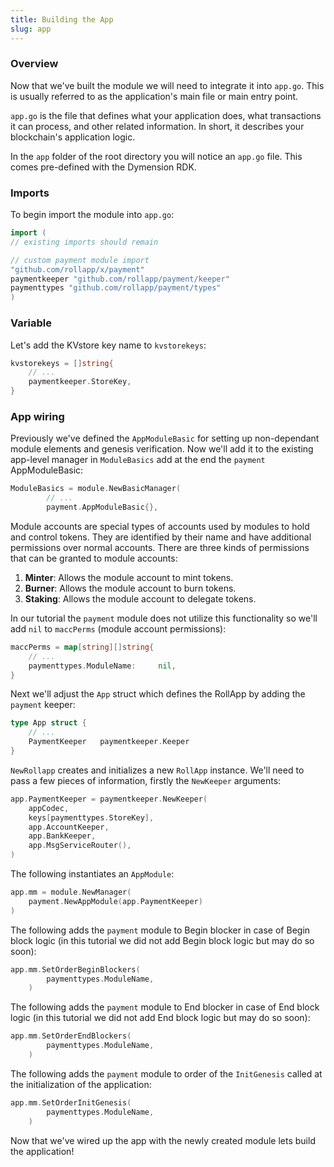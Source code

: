 ```yaml
---
title: Building the App
slug: app
---
```


### Overview

Now that we've built the module we will need to integrate it into `app.go`. This is usually referred to as the application's main file or main entry point.

`app.go` is the file that defines what your application does, what transactions it can process, and other related information. In short, it describes your blockchain's application logic.

In the `app` folder of the root directory you will notice an `app.go` file. This comes pre-defined with the Dymension RDK.

### Imports

To begin import the module into `app.go`:

```Go
import (
// existing imports should remain

// custom payment module import
"github.com/rollapp/x/payment"
paymentkeeper "github.com/rollapp/payment/keeper"
paymenttypes "github.com/rollapp/payment/types"
)
```

### Variable

Let's add the KVstore key name to `kvstorekeys`:

```Go
kvstorekeys = []string{
    // ...
    paymentkeeper.StoreKey,
}
```

### App wiring

Previously we've defined the `AppModuleBasic` for setting up non-dependant module elements and genesis verification. Now we'll add it to the existing app-level manager in `ModuleBasics` add at the end the `payment` AppModuleBasic:

```Go
ModuleBasics = module.NewBasicManager(
        // ...
        payment.AppModuleBasic{},
```

Module accounts are special types of accounts used by modules to hold and control tokens. They are identified by their name and have additional permissions over normal accounts. There are three kinds of permissions that can be granted to module accounts:

1. **Minter**: Allows the module account to mint tokens.
2. **Burner**: Allows the module account to burn tokens.
3. **Staking**: Allows the module account to delegate tokens.

In our tutorial the `payment` module does not utilize this functionality so we'll add `nil` to `maccPerms` (module account permissions):

```Go
maccPerms = map[string][]string{
    // ...
    paymenttypes.ModuleName:     nil,
}
```

Next we'll adjust the `App` struct which defines the RollApp by adding the `payment` keeper:

```Go
type App struct {
    // ...
    PaymentKeeper   paymentkeeper.Keeper
}
```

`NewRollapp` creates and initializes a new `RollApp` instance. We'll need to pass a few pieces of information, firstly the `NewKeeper` arguments:

```Go
app.PaymentKeeper = paymentkeeper.NewKeeper(
    appCodec,
    keys[paymenttypes.StoreKey],
    app.AccountKeeper,
    app.BankKeeper,
    app.MsgServiceRouter(),
)

```

The following instantiates an `AppModule`:

```Go
app.mm = module.NewManager(
    payment.NewAppModule(app.PaymentKeeper)
)
```

The following adds the `payment` module to Begin blocker in case of Begin block logic (in this tutorial we did not add Begin block logic but may do so soon):

```Go
app.mm.SetOrderBeginBlockers(
		paymenttypes.ModuleName,
	)
```

The following adds the `payment` module to End blocker in case of End block logic (in this tutorial we did not add End block logic but may do so soon):

```Go
app.mm.SetOrderEndBlockers(
		paymenttypes.ModuleName,
	)
```

The following adds the `payment` module to order of the `InitGenesis` called at the initialization of the application:

```Go
app.mm.SetOrderInitGenesis(
		paymenttypes.ModuleName,
	)
```

Now that we've wired up the app with the newly created module lets build the application!
